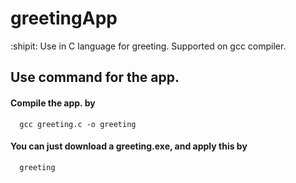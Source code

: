 # greetingApp

:shipit:   Use in C language for greeting.  Supported on gcc compiler.

## Use command for the app.
####   Compile the app. by
      gcc greeting.c -o greeting

####   You can just download a greeting.exe, and apply this by
      greeting
